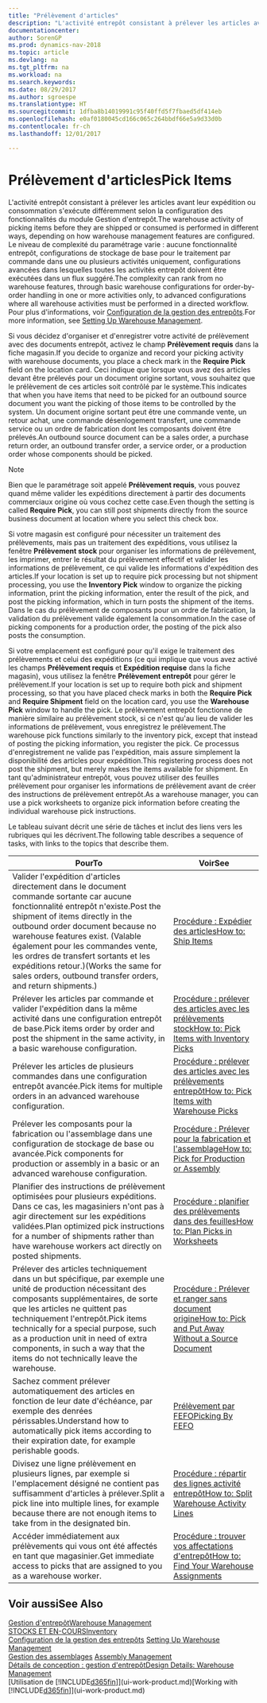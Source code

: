 ```yaml
---
title: "Prélèvement d'articles"
description: "L'activité entrepôt consistant à prélever les articles avant leur expédition ou consommation s'exécute différemment selon la configuration des fonctionnalités du module Gestion d'entrepôt. Le niveau de complexité du [paramétrage](../configure-warehouse-processes.md) varie : aucune fonctionnalité entrepôt, configurations de stockage de base pour le traitement par commande dans une ou plusieurs activités uniquement, configurations avancées dans lesquelles toutes les activités entrepôt doivent être exécutées dans un flux suggéré."
documentationcenter: 
author: SorenGP
ms.prod: dynamics-nav-2018
ms.topic: article
ms.devlang: na
ms.tgt_pltfrm: na
ms.workload: na
ms.search.keywords: 
ms.date: 08/29/2017
ms.author: sgroespe
ms.translationtype: HT
ms.sourcegitcommit: 1dfba8b14019991c95f40ffd5f7fbaed5df414eb
ms.openlocfilehash: e0af0180045cd166c065c264bbdf66e5a9d33d0b
ms.contentlocale: fr-ch
ms.lasthandoff: 12/01/2017

---
```

# <a name="pick-items"></a><span data-ttu-id="0c001-104">Prélèvement d'articles</span><span class="sxs-lookup"><span data-stu-id="0c001-104">Pick Items</span></span>
<span data-ttu-id="0c001-105">L'activité entrepôt consistant à prélever les articles avant leur expédition ou consommation s'exécute différemment selon la configuration des fonctionnalités du module Gestion d'entrepôt.</span><span class="sxs-lookup"><span data-stu-id="0c001-105">The warehouse activity of picking items before they are shipped or consumed is performed in different ways, depending on how warehouse management features are configured.</span></span> <span data-ttu-id="0c001-106">Le niveau de complexité du paramétrage varie : aucune fonctionnalité entrepôt, configurations de stockage de base pour le traitement par commande dans une ou plusieurs activités uniquement, configurations avancées dans lesquelles toutes les activités entrepôt doivent être exécutées dans un flux suggéré.</span><span class="sxs-lookup"><span data-stu-id="0c001-106">The complexity can rank from no warehouse features, through basic warehouse configurations for order-by-order handling in one or more activities only, to advanced configurations where all warehouse activities must be performed in a directed workflow.</span></span> <span data-ttu-id="0c001-107">Pour plus d'informations, voir [Configuration de la gestion des entrepôts](warehouse-setup-warehouse.md).</span><span class="sxs-lookup"><span data-stu-id="0c001-107">For more information, see [Setting Up Warehouse Management](warehouse-setup-warehouse.md).</span></span>

<span data-ttu-id="0c001-108">Si vous décidez d'organiser et d'enregistrer votre activité de prélèvement avec des documents entrepôt, activez le champ **Prélèvement requis** dans la fiche magasin.</span><span class="sxs-lookup"><span data-stu-id="0c001-108">If you decide to organize and record your picking activity with warehouse documents, you place a check mark in the **Require Pick** field on the location card.</span></span> <span data-ttu-id="0c001-109">Ceci indique que lorsque vous avez des articles devant être prélevés pour un document origine sortant, vous souhaitez que le prélèvement de ces articles soit contrôlé par le système.</span><span class="sxs-lookup"><span data-stu-id="0c001-109">This indicates that when you have items that need to be picked for an outbound source document you want the picking of those items to be controlled by the system.</span></span> <span data-ttu-id="0c001-110">Un document origine sortant peut être une commande vente, un retour achat, une commande désenlogement transfert, une commande service ou un ordre de fabrication dont les composants doivent être prélevés.</span><span class="sxs-lookup"><span data-stu-id="0c001-110">An outbound source document can be a sales order, a purchase return order, an outbound transfer order, a service order, or a production order whose components should be picked.</span></span>

> [!NOTE]
> <span data-ttu-id="0c001-111">Bien que le paramétrage soit appelé **Prélèvement requis**, vous pouvez quand même valider les expéditions directement à partir des documents commerciaux origine où vous cochez cette case.</span><span class="sxs-lookup"><span data-stu-id="0c001-111">Even though the setting is called **Require Pick**, you can still post shipments directly from the source business document at location where you select this check box.</span></span>

<span data-ttu-id="0c001-112">Si votre magasin est configuré pour nécessiter un traitement des prélèvements, mais pas un traitement des expéditions, vous utilisez la fenêtre **Prélèvement stock** pour organiser les informations de prélèvement, les imprimer, entrer le résultat du prélèvement effectif et valider les informations de prélèvement, ce qui valide les informations d'expédition des articles.</span><span class="sxs-lookup"><span data-stu-id="0c001-112">If your location is set up to require pick processing but not shipment processing, you use the **Inventory Pick** window to organize the picking information, print the picking information, enter the result of the pick, and post the picking information, which in turn posts the shipment of the items.</span></span> <span data-ttu-id="0c001-113">Dans le cas du prélèvement de composants pour un ordre de fabrication, la validation du prélèvement valide également la consommation.</span><span class="sxs-lookup"><span data-stu-id="0c001-113">In the case of picking components for a production order, the posting of the pick also posts the consumption.</span></span>

<span data-ttu-id="0c001-114">Si votre emplacement est configuré pour qu'il exige le traitement des prélèvements et celui des expéditions (ce qui implique que vous avez activé les champs **Prélèvement requis** et **Expédition requise** dans la fiche magasin), vous utilisez la fenêtre **Prélèvement entrepôt** pour gérer le prélèvement.</span><span class="sxs-lookup"><span data-stu-id="0c001-114">If your location is set up to require both pick and shipment processing, so that you have placed check marks in both the **Require Pick** and **Require Shipment** field on the location card, you use the **Warehouse Pick** window to handle the pick.</span></span> <span data-ttu-id="0c001-115">Le prélèvement entrepôt fonctionne de manière similaire au prélèvement stock, si ce n'est qu'au lieu de valider les informations de prélèvement, vous enregistrez le prélèvement.</span><span class="sxs-lookup"><span data-stu-id="0c001-115">The warehouse pick functions similarly to the inventory pick, except that instead of posting the picking information, you register the pick.</span></span> <span data-ttu-id="0c001-116">Ce processus d'enregistrement ne valide pas l'expédition, mais assure simplement la disponibilité des articles pour expédition.</span><span class="sxs-lookup"><span data-stu-id="0c001-116">This registering process does not post the shipment, but merely makes the items available for shipment.</span></span> <span data-ttu-id="0c001-117">En tant qu'administrateur entrepôt, vous pouvez utiliser des feuilles prélèvement pour organiser les informations de prélèvement avant de créer des instructions de prélèvement entrepôt.</span><span class="sxs-lookup"><span data-stu-id="0c001-117">As a warehouse manager, you can use a pick worksheets to organize pick information before creating the individual warehouse pick instructions.</span></span>

<span data-ttu-id="0c001-118">Le tableau suivant décrit une série de tâches et inclut des liens vers les rubriques qui les décrivent.</span><span class="sxs-lookup"><span data-stu-id="0c001-118">The following table describes a sequence of tasks, with links to the topics that describe them.</span></span>   

|<span data-ttu-id="0c001-119">**Pour**</span><span class="sxs-lookup"><span data-stu-id="0c001-119">**To**</span></span>|<span data-ttu-id="0c001-120">**Voir**</span><span class="sxs-lookup"><span data-stu-id="0c001-120">**See**</span></span>|
|------------|-------------|  
|<span data-ttu-id="0c001-121">Valider l'expédition d'articles directement dans le document commande sortante car aucune fonctionnalité entrepôt n'existe.</span><span class="sxs-lookup"><span data-stu-id="0c001-121">Post the shipment of items directly in the outbound order document because no warehouse features exist.</span></span> <span data-ttu-id="0c001-122">(Valable également pour les commandes vente, les ordres de transfert sortants et les expéditions retour.)</span><span class="sxs-lookup"><span data-stu-id="0c001-122">(Works the same for sales orders, outbound transfer orders, and return shipments.)</span></span>|[<span data-ttu-id="0c001-123">Procédure : Expédier des articles</span><span class="sxs-lookup"><span data-stu-id="0c001-123">How to: Ship Items</span></span>](warehouse-how-ship-items.md)|  
|<span data-ttu-id="0c001-124">Prélever les articles par commande et valider l'expédition dans la même activité dans une configuration entrepôt de base.</span><span class="sxs-lookup"><span data-stu-id="0c001-124">Pick items order by order and post the shipment in the same activity, in a basic warehouse configuration.</span></span>|[<span data-ttu-id="0c001-125">Procédure : prélever des articles avec les prélèvements stock</span><span class="sxs-lookup"><span data-stu-id="0c001-125">How to: Pick Items with Inventory Picks</span></span>](warehouse-how-to-pick-items-with-inventory-picks.md)|
|<span data-ttu-id="0c001-126">Prélever les articles de plusieurs commandes dans une configuration entrepôt avancée.</span><span class="sxs-lookup"><span data-stu-id="0c001-126">Pick items for multiple orders in an advanced warehouse configuration.</span></span>|[<span data-ttu-id="0c001-127">Procédure : prélever des articles avec les prélèvements entrepôt</span><span class="sxs-lookup"><span data-stu-id="0c001-127">How to: Pick Items with Warehouse Picks</span></span>](warehouse-how-to-pick-items-for-warehouse-shipment.md)|  
|<span data-ttu-id="0c001-128">Prélever les composants pour la fabrication ou l'assemblage dans une configuration de stockage de base ou avancée.</span><span class="sxs-lookup"><span data-stu-id="0c001-128">Pick components for production or assembly in a basic or an advanced warehouse configuration.</span></span>|[<span data-ttu-id="0c001-129">Procédure : Prélever pour la fabrication et l'assemblage</span><span class="sxs-lookup"><span data-stu-id="0c001-129">How to: Pick for Production or Assembly</span></span>](warehouse-how-to-pick-for-production.md)|  
|<span data-ttu-id="0c001-130">Planifier des instructions de prélèvement optimisées pour plusieurs expéditions. Dans ce cas, les magasiniers n'ont pas à agir directement sur les expéditions validées.</span><span class="sxs-lookup"><span data-stu-id="0c001-130">Plan optimized pick instructions for a number of shipments rather than have warehouse workers act directly on posted shipments.</span></span>|[<span data-ttu-id="0c001-131">Procédure : planifier des prélèvements dans des feuilles</span><span class="sxs-lookup"><span data-stu-id="0c001-131">How to: Plan Picks in Worksheets</span></span>](warehouse-how-to-plan-picks-in-worksheets.md)|  
|<span data-ttu-id="0c001-132">Prélever des articles techniquement dans un but spécifique, par exemple une unité de production nécessitant des composants supplémentaires, de sorte que les articles ne quittent pas techniquement l'entrepôt.</span><span class="sxs-lookup"><span data-stu-id="0c001-132">Pick items technically for a special purpose, such as a production unit in need of extra components, in such a way that the items do not technically leave the warehouse.</span></span>|[<span data-ttu-id="0c001-133">Procédure : Prélever et ranger sans document origine</span><span class="sxs-lookup"><span data-stu-id="0c001-133">How to: Pick and Put Away Without a Source Document</span></span>](warehouse-how-to-create-put-aways-from-internal-put-aways.md)|
|<span data-ttu-id="0c001-134">Sachez comment prélever automatiquement des articles en fonction de leur date d'échéance, par exemple des denrées périssables.</span><span class="sxs-lookup"><span data-stu-id="0c001-134">Understand how to automatically pick items according to their expiration date, for example perishable goods.</span></span>|[<span data-ttu-id="0c001-135">Prélèvement par FEFO</span><span class="sxs-lookup"><span data-stu-id="0c001-135">Picking By FEFO</span></span>](warehouse-picking-by-fefo.md)|
|<span data-ttu-id="0c001-136">Divisez une ligne prélèvement en plusieurs lignes, par exemple si l'emplacement désigné ne contient pas suffisamment d'articles à prélever.</span><span class="sxs-lookup"><span data-stu-id="0c001-136">Split a pick line into multiple lines, for example because there are not enough items to take from in the designated bin.</span></span>|[<span data-ttu-id="0c001-137">Procédure : répartir des lignes activité entrepôt</span><span class="sxs-lookup"><span data-stu-id="0c001-137">How to: Split Warehouse Activity Lines</span></span>](warehouse-how-to-split-warehouse-activity-lines.md)|
|<span data-ttu-id="0c001-138">Accéder immédiatement aux prélèvements qui vous ont été affectés en tant que magasinier.</span><span class="sxs-lookup"><span data-stu-id="0c001-138">Get immediate access to picks that are assigned to you as a warehouse worker.</span></span>|[<span data-ttu-id="0c001-139">Procédure : trouver vos affectations d'entrepôt</span><span class="sxs-lookup"><span data-stu-id="0c001-139">How to: Find Your Warehouse Assignments</span></span>](warehouse-how-to-find-your-warehouse-assignments.md)|  

## <a name="see-also"></a><span data-ttu-id="0c001-140">Voir aussi</span><span class="sxs-lookup"><span data-stu-id="0c001-140">See Also</span></span>  
[<span data-ttu-id="0c001-141">Gestion d'entrepôt</span><span class="sxs-lookup"><span data-stu-id="0c001-141">Warehouse Management</span></span>](warehouse-manage-warehouse.md)  
[<span data-ttu-id="0c001-142">STOCKS ET EN-COURS</span><span class="sxs-lookup"><span data-stu-id="0c001-142">Inventory</span></span>](inventory-manage-inventory.md)  
<span data-ttu-id="0c001-143">[Configuration de la gestion des entrepôts](warehouse-setup-warehouse.md)   </span><span class="sxs-lookup"><span data-stu-id="0c001-143">[Setting Up Warehouse Management](warehouse-setup-warehouse.md)   </span></span>  
<span data-ttu-id="0c001-144">[Gestion des assemblages](assembly-assemble-items.md)  </span><span class="sxs-lookup"><span data-stu-id="0c001-144">[Assembly Management](assembly-assemble-items.md)  </span></span>  
[<span data-ttu-id="0c001-145">Détails de conception : gestion d'entrepôt</span><span class="sxs-lookup"><span data-stu-id="0c001-145">Design Details: Warehouse Management</span></span>](design-details-warehouse-management.md)  
<span data-ttu-id="0c001-146">[Utilisation de [!INCLUDE[d365fin](includes/d365fin_md.md)]](ui-work-product.md)</span><span class="sxs-lookup"><span data-stu-id="0c001-146">[Working with [!INCLUDE[d365fin](includes/d365fin_md.md)]](ui-work-product.md)</span></span>

